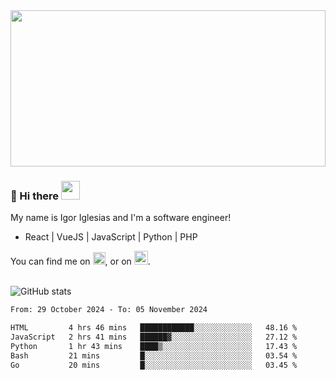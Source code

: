 <img src="https://c.tenor.com/KjVxfRrrncUAAAAd/matrix.gif" width="100%" height="250px">

### 🔭 Hi there <img src="https://raw.githubusercontent.com/MartinHeinz/MartinHeinz/master/wave.gif" width="30px">


My name is Igor Iglesias and I'm a software engineer!
<br>

<ul>
  <li> React | VueJS | JavaScript | Python | PHP </li>
</ul>
You can find me on <a href="https://twitter.com/IgorIglesias5"><img src="https://i.imgur.com/JLLlB5S.png" width="20px"></a>, or on <a href="https://www.linkedin.com/in/igor-iglesias-62478428/"><img src="https://i.imgur.com/PXyIkWx.png" width="22px"></a>.

<br>
<br>

![GitHub stats](https://github-readme-stats.vercel.app/api?username=igoiglesias&show_icons=true&count_private=true&theme=chartreuse-dark&hide_title=true)

<!--START_SECTION:waka-->

```txt
From: 29 October 2024 - To: 05 November 2024

HTML         4 hrs 46 mins   ████████████░░░░░░░░░░░░░   48.16 %
JavaScript   2 hrs 41 mins   ██████▓░░░░░░░░░░░░░░░░░░   27.12 %
Python       1 hr 43 mins    ████▒░░░░░░░░░░░░░░░░░░░░   17.43 %
Bash         21 mins         █░░░░░░░░░░░░░░░░░░░░░░░░   03.54 %
Go           20 mins         █░░░░░░░░░░░░░░░░░░░░░░░░   03.45 %
```

<!--END_SECTION:waka-->
